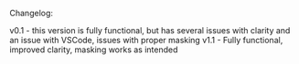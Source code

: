 Changelog:

v0.1 - this version is fully functional, but has several issues with clarity and an issue with VSCode, issues with proper masking
v1.1 - Fully functional, improved clarity, masking works as intended 
